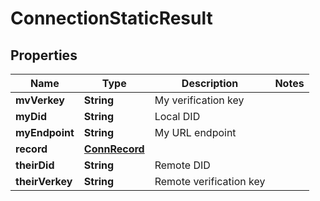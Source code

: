 

# ConnectionStaticResult


## Properties

Name | Type | Description | Notes
------------ | ------------- | ------------- | -------------
**mvVerkey** | **String** | My verification key | 
**myDid** | **String** | Local DID | 
**myEndpoint** | **String** | My URL endpoint | 
**record** | [**ConnRecord**](ConnRecord.md) |  | 
**theirDid** | **String** | Remote DID | 
**theirVerkey** | **String** | Remote verification key | 



